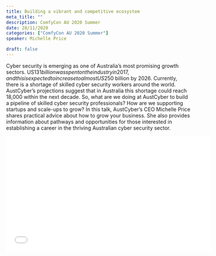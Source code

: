 ```yaml
---
title: Building a vibrant and competitive ecosystem
meta_title: ""
description: ComfyCon AU 2020 Summer
date: 28/11/2020
categories: ["ComfyCon AU 2020 Summer"]
speaker: Michelle Price 

draft: false
---
```

Cyber security is emerging as one of Australia’s most promising growth sectors. US$131 billion was spent on the industry in 2017, and this is expected to increase to almost US$250 billion by 2026.
Currently, there is a shortage of skilled cyber security workers around the world. AustCyber’s projections suggest that in Australia this shortage could reach 18,000 within the next decade. So, what are we doing at AustCyber to build a pipeline of skilled cyber security professionals? How are we supporting startups and scale-ups to grow?
In this talk, AustCyber’s CEO Michelle Price shares practical advice about how to grow your business. She also provides information about pathways and opportunities for those interested in establishing a career in the thriving Australian cyber security sector.

<iframe width="560" height="315" src="None" title="YouTube video player" frameborder="0" allow="accelerometer; autoplay; clipboard-write; encrypted-media; gyroscope; picture-in-picture; web-share" allowfullscreen></iframe>